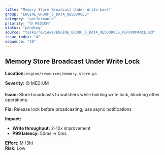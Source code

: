```yaml
---
title: "Memory Store Broadcast Under Write Lock"
group: "ENGINE_GROUP_5_DATA_RESOURCES"
category: "performance"
priority: "🟡 MEDIUM"
status: "pending"
source: "tasks/reviews/ENGINE_GROUP_5_DATA_RESOURCES_PERFORMANCE.md"
issue_index: "4"
sequence: "26"
---
```


## Memory Store Broadcast Under Write Lock

**Location:** `engine/resources/memory_store.go`

**Severity:** 🟡 MEDIUM

**Issue:**
Store broadcasts to watchers while holding write lock, blocking other operations.

**Fix:** Release lock before broadcasting, use async notifications

**Impact:**

- **Write throughput:** 2-10x improvement
- **P99 latency:** 50ms → 5ms

**Effort:** M (3h)  
**Risk:** Low
